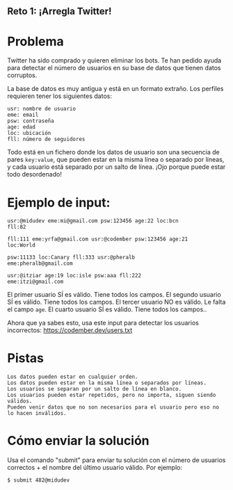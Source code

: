 ## Reto 1: ¡Arregla Twitter!

# Problema

Twitter ha sido comprado y quieren eliminar los bots. Te han pedido ayuda para detectar el número de usuarios en su base de datos que tienen datos corruptos.

La base de datos es muy antigua y está en un formato extraño. Los perfiles requieren tener los siguientes datos:
```
usr: nombre de usuario
eme: email
psw: contraseña
age: edad
loc: ubicación
fll: número de seguidores
```

Todo está en un fichero donde los datos de usuario son una secuencia de pares `key:value`, que pueden estar en la misma línea o separado por líneas, y cada usuario está separado por un salto de línea. ¡Ojo porque puede estar todo desordenado!

# Ejemplo de input:

```
usr:@midudev eme:mi@gmail.com psw:123456 age:22 loc:bcn
fll:82

fll:111 eme:yrfa@gmail.com usr:@codember psw:123456 age:21
loc:World

psw:11133 loc:Canary fll:333 usr:@pheralb
eme:pheralb@gmail.com

usr:@itziar age:19 loc:isle psw:aaa fll:222
eme:itzi@gmail.com
```

El primer usuario SÍ es válido. Tiene todos los campos.
El segundo usuario SÍ es válido. Tiene todos los campos.
El tercer usuario NO es válido. Le falta el campo `age`.
El cuarto usuario SÍ es válido. Tiene todos los campos..

Ahora que ya sabes esto, usa este input para detectar los usuarios incorrectos: https://codember.dev/users.txt

# Pistas

    Los datos pueden estar en cualquier orden.
    Los datos pueden estar en la misma línea o separados por líneas.
    Los usuarios se separan por un salto de línea en blanco.
    Los usuarios pueden estar repetidos, pero no importa, siguen siendo válidos.
    Pueden venir datos que no son necesarios para el usuario pero eso no lo hacen inválidos.

# Cómo enviar la solución

Usa el comando "submit" para enviar tu solución con el número de usuarios correctos + el nombre del último usuario válido. Por ejemplo:

`$ submit 482@midudev`
